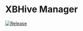 # XBHive Manager
[![Release](https://github.com/yukiqt/xbhive/actions/workflows/main.yml/badge.svg)](https://github.com/yukiqt/xbhive/actions/workflows/main.yml)
